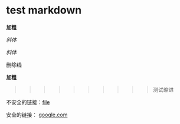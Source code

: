 # test markdown

**加粗**

*斜体*

_斜体_

<del>删除线</del>

<strong>加粗</strong>

> > > > > > > > > > 测试缩进

<script type="text/javascript">
    alert(123)
</script>

不安全的链接：[file](file://foo/bar.png)

安全的链接： [google.com](http://google.com)

